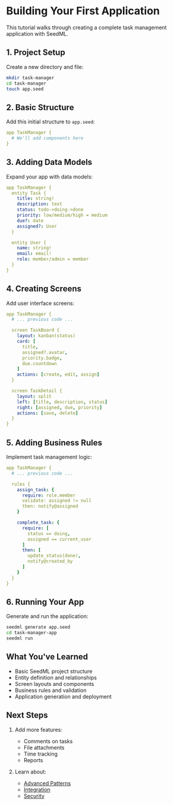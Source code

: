 # Building Your First Application

This tutorial walks through creating a complete task management application with SeedML.

## 1. Project Setup

Create a new directory and file:

```bash
mkdir task-manager
cd task-manager
touch app.seed
```

## 2. Basic Structure

Add this initial structure to `app.seed`:

```yaml
app TaskManager {
  # We'll add components here
}
```

## 3. Adding Data Models

Expand your app with data models:

```yaml
app TaskManager {
  entity Task {
    title: string!
    description: text
    status: todo->doing->done
    priority: low/medium/high = medium
    due?: date
    assigned?: User
  }

  entity User {
    name: string!
    email: email!
    role: member/admin = member
  }
}
```

## 4. Creating Screens

Add user interface screens:

```yaml
app TaskManager {
  # ... previous code ...

  screen TaskBoard {
    layout: kanban(status)
    card: [
      title,
      assigned?.avatar,
      priority.badge,
      due.countdown
    ]
    actions: [create, edit, assign]
  }

  screen TaskDetail {
    layout: split
    left: [title, description, status]
    right: [assigned, due, priority]
    actions: [save, delete]
  }
}
```

## 5. Adding Business Rules

Implement task management logic:

```yaml
app TaskManager {
  # ... previous code ...

  rules {
    assign_task: {
      require: role.member
      validate: assigned != null
      then: notify@assigned
    }

    complete_task: {
      require: [
        status == doing,
        assigned == current_user
      ]
      then: [
        update_status(done),
        notify@created_by
      ]
    }
  }
}
```

## 6. Running Your App

Generate and run the application:

```bash
seedml generate app.seed
cd task-manager-app
seedml run
```

## What You've Learned

- Basic SeedML project structure
- Entity definition and relationships
- Screen layouts and components
- Business rules and validation
- Application generation and deployment

## Next Steps

1. Add more features:
   - Comments on tasks
   - File attachments
   - Time tracking
   - Reports

2. Learn about:
   - [Advanced Patterns](../patterns/advanced-patterns.md)
   - [Integration](../core-concepts/integration.md)
   - [Security](../core-concepts/security.md)
